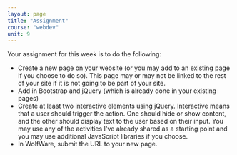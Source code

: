 ```yaml
---
layout: page
title: "Assignment"
course: "webdev"
unit: 9
---
```

Your assignment for this week is to do the following:

* Create a new page on your website (or you may add to an existing page if you choose to do so). This page may or may not be linked to the rest of your site if it is not going to be part of your site.
* Add in Bootstrap and jQuery (which is already done in your existing pages)
* Create at least two interactive elements using jQuery. Interactive means that a user should trigger the action. One should hide or show content, and the other should display text to the user based on their input. You may use any of the activities I've already shared as a starting point and you may use additional JavaScript libraries if you choose.
* In WolfWare, submit the URL to your new page.